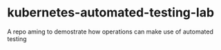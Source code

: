 # kubernetes-automated-testing-lab
A repo aming to demostrate how operations can make use of automated testing 
